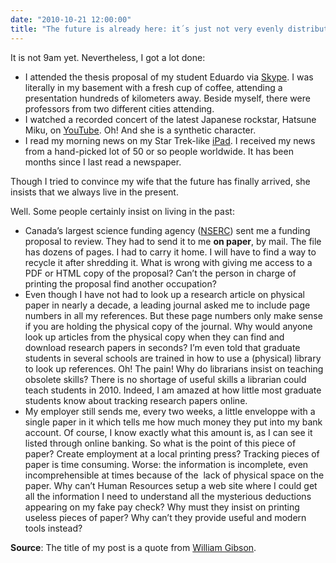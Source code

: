 ```yaml
---
date: "2010-10-21 12:00:00"
title: "The future is already here: it´s just not very evenly distributed"
---
```




It is not 9am yet. Nevertheless, I got a lot done:

- I attended the thesis proposal of my student Eduardo via [Skype](https://www.skype.com/en/). I was literally in my basement with a fresh cup of coffee, attending a presentation hundreds of kilometers away. Beside myself, there were professors from two different cities attending.
- I watched a recorded concert of the latest Japanese rockstar, Hatsune Miku, on [YouTube](https://www.youtube.com/watch?v=wYn2-vVsI8U). Oh! And she is a synthetic character.
- I read my morning news on my Star Trek-like [iPad](http://www.apple.com/ipad/). I received my news from a hand-picked lot of 50 or so people worldwide. It has been months since I last read a newspaper.


Though I tried to convince my wife that the future has finally arrived, she insists that we always live in the present.

Well. Some people certainly insist on living in the past:

- Canada&rsquo;s largest science funding agency ([NSERC](http://www.nserc-crsng.gc.ca/)) sent me a funding proposal to review. They had to send it to me __on paper__, by mail. The file has dozens of pages. I had to carry it home. I will have to find a way to recycle it after shredding it. What is wrong with giving me access to a PDF or HTML copy of the proposal? Can&rsquo;t the person in charge of printing the proposal find another occupation?
- Even though I have not had to look up a research article on physical paper in nearly a decade, a leading journal asked me to include page numbers in all my references. But these page numbers only make sense if you are holding the physical copy of the journal. Why would anyone look up articles from the physical copy when they can find and download research papers in seconds? I&rsquo;m even told that graduate students in several schools are trained in how to use a (physical) library to look up references. Oh! The pain! Why do librarians insist on teaching obsolete skills? There is no shortage of useful skills a librarian could teach students in 2010. Indeed, I am amazed at how little most graduate students know about tracking research papers online.
- My employer still sends me, every two weeks, a little enveloppe with a single paper in it which tells me how much money they put into my bank account. Of course, I know exactly what this amount is, as I can see it listed through online banking. So what is the point of this piece of paper? Create employment at a local printing press? Tracking pieces of paper is time consuming. Worse: the information is incomplete, even incomprehensible at times because of the  lack of physical space on the paper. Why can&rsquo;t Human Resources setup a web site where I could get all the information I need to understand all the mysterious deductions appearing on my fake pay check? Why must they insist on printing useless pieces of paper? Why can&rsquo;t they provide useful and modern tools instead?


__Source__: The title of my post is a quote from [William Gibson](https://en.wikipedia.org/wiki/William_Gibson_(novelist)).

